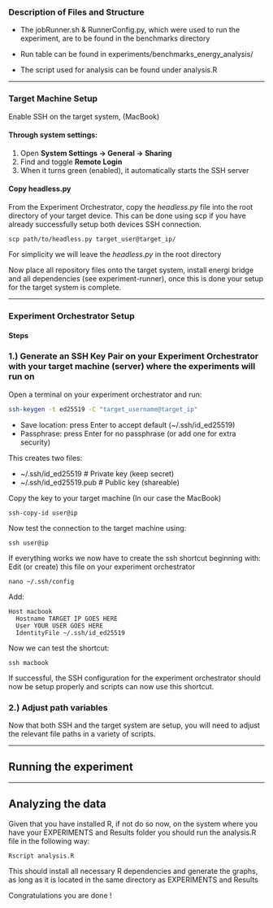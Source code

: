 

### Description of Files and Structure 
- The jobRunner.sh & RunnerConfig.py, which were used to run the experiment, are to be found in the benchmarks directory

- Run table can be found in experiments/benchmarks_energy_analysis/

- The script used for analysis can be found under analysis.R

***
### Target Machine Setup


Enable SSH on the target system, (MacBook)
#### Through system settings:
1. Open **System Settings → General → Sharing**
2. Find and toggle **Remote Login**
3. When it turns green (enabled), it automatically starts the SSH server

#### Copy headless.py
From the Experiment Orchestrator, copy the *headless.py* file into the root directory of your target device. 
This can be done using scp if you have already successfully setup both devices SSH connection.

```
scp path/to/headless.py target_user@target_ip/
```
For simplicity we will leave the *headless.py* in the root directory

Now place all repository files onto the target system, install energi bridge and all dependencies (see experiment-runner), once this is done your setup for the target system is complete.

***
### Experiment Orchestrator Setup

#### Steps

### 1.) Generate an SSH Key Pair on your Experiment Orchestrator with your target machine (server) where the experiments will run on

Open a terminal on your experiment orchestrator and run: 

```bash
ssh-keygen -t ed25519 -C "target_username@target_ip"
````

- Save location: press Enter to accept default (~/.ssh/id_ed25519)
- Passphrase: press Enter for no passphrase (or add one for extra security)

This creates two files:
- ~/.ssh/id_ed25519        # Private key (keep secret)
- ~/.ssh/id_ed25519.pub    # Public key (shareable)

Copy the key to your target machine (In our case the MacBook) 
```
ssh-copy-id user@ip
```
Now test the connection to the target machine using:
```
ssh user@ip
```
If everything works we now have to create the ssh shortcut beginning with:
Edit (or create) this file on your experiment orchestrator
```
nano ~/.ssh/config
```
Add:
```
Host macbook
  Hostname TARGET IP GOES HERE
  User YOUR USER GOES HERE
  IdentityFile ~/.ssh/id_ed25519
```
Now we can test the shortcut:
```
ssh macbook
```
If successful, the SSH configuration for the experiment orchestrator should now be setup properly and scripts can now use this shortcut.

### 2.) Adjust path variables
Now that both SSH and the target system are setup, you will need to adjust the relevant file paths in a variety of scripts. 


***
## Running the experiment



***
## Analyzing the data
Given that you have installed R, if not do so now, on the system where you have your EXPERIMENTS and Results folder you should run the analysis.R file in the following way:
```
Rscript analysis.R
```
This should install all necessary R dependencies and generate the graphs, as long as it is located in the same directory as EXPERIMENTS and Results

Congratulations you are done !


